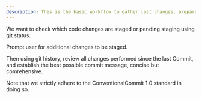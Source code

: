 ```yaml
---
description: This is the basic workflow to gather last changes, prepare a relevant commit message and commit the staged code changes
---
```


We want to check which code changes are staged or pending staging using git status.

Prompt user for additional changes to be staged.

Then using git history, review all changes performed since the last Commit, and establish the best possible commit message, concise but comrehensive.

Note that we strictly adhere to the ConventionalCommit 1.0 standard in doing so.